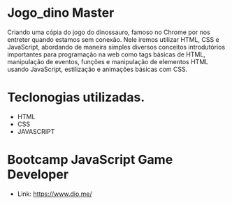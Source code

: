  # Jogo_dino Master
 
Criando uma cópia do jogo do dinossauro, famoso no Chrome por nos entreter quando estamos sem conexão. Nele iremos utilizar HTML, CSS e JavaScript, abordando de maneira simples diversos conceitos introdutórios importantes para programação na web como tags básicas de HTML, manipulação de eventos, funções e manipulação de elementos HTML usando JavaScript, estilização e animações básicas com CSS.

# Teclonogias utilizadas.

- HTML
- CSS
- JAVASCRIPT

# Bootcamp JavaScript Game Developer

- Link: https://www.dio.me/




